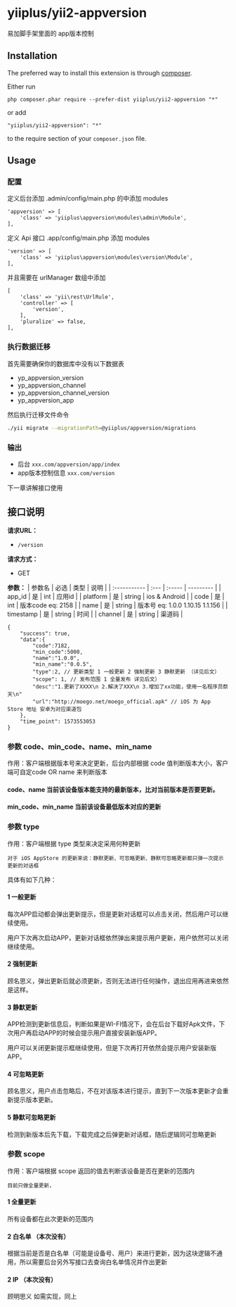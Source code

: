 yiiplus/yii2-appversion
=======================
易加脚手架里面的 app版本控制

Installation
------------

The preferred way to install this extension is through [composer](http://getcomposer.org/download/).

Either run

```
php composer.phar require --prefer-dist yiiplus/yii2-appversion "*"
```

or add

```
"yiiplus/yii2-appversion": "*"
```

to the require section of your `composer.json` file.


Usage
-----
### 配置
定义后台添加 .admin/config/main.php 的中添加 modules
```$xslt
'appversion' => [
    'class' => 'yiiplus\appversion\modules\admin\Module',
],
````
定义 Api 接口 .app/config/main.php 添加 modules
```$xslt
'version' => [
    'class' => 'yiiplus\appversion\modules\version\Module',
],
````
并且需要在 urlManager 数组中添加
```$xslt
[
    'class' => 'yii\rest\UrlRule',
    'controller' => [
        'version',
    ],
    'pluralize' => false,
],
```

### 执行数据迁移
首先需要确保你的数据库中没有以下数据表
* yp_appversion_version
* yp_appversion_channel
* yp_appversion_channel_version
* yp_appversion_app

然后执行迁移文件命令
```bash
./yii migrate --migrationPath=@yiiplus/appversion/migrations
```

### 输出
* 后台 `xxx.com/appversion/app/index`
* app版本控制信息 `xxx.com/version`

下一章讲解接口使用

接口说明
-----

**请求URL：**
- `/version`

**请求方式：**
- GET

**参数：**
| 参数名       | 必选 | 类型   | 说明      |
| :----------- | :--- | :----- | --------- |
| app_id    | 是   | int | 应用id |
| platform | 是   | string | ios & Android |
| code | 是 | int | 版本code eq: 2158 |
| name | 是 | string | 版本号  eq: 1.0.0  1.10.15  1.1.156 |
| timestamp | 是 | string | 时间 |
| channel | 是 | string | 渠道码 |

```$xslt
{
    "success": true,
    "data":{
        "code":7182,
        "min_code":5000,
        "name":"1.0.0",
        "min_name":"0.0.5",
        "type":2, // 更新类型 1 一般更新 2 强制更新 3 静默更新 （详见后文）
        "scope": 1, // 发布范围 1 全量发布 详见后文）
        "desc":"1.更新了XXXX\n 2.解决了XXX\n 3.增加了xx功能，使用一名程序员祭天\n"
        "url":"http://moego.net/moego_official.apk" // iOS 为 App Store 地址 安卓为对应渠道包
    },
    "time_point": 1573553053
}
```
### 参数 code、min_code、name、min_name
作用：客户端根据版本号来决定更新，后台内部根据 code 值判断版本大小，客户端可自定code OR name 来判断版本
#### code、name 当前该设备版本能支持的最新版本，比对当前版本是否要更新。
#### min_code、min_name 当前该设备最低版本对应的更新

### 参数 type
作用：客户端根据 type 类型来决定采用何种更新
```
对于 iOS AppStore 的更新来说：静默更新、可忽略更新、静默可忽略更新都只弹一次提示更新的对话框
```

具体有如下几种：
#### 1 一般更新
每次APP启动都会弹出更新提示，但是更新对话框可以点击关闭，然后用户可以继续使用。

用户下次再次启动APP，更新对话框依然弹出来提示用户更新，用户依然可以关闭继续使用。
#### 2 强制更新
顾名思义，弹出更新后就必须更新，否则无法进行任何操作，退出应用再进来依然是这样。

#### 3 静默更新
APP检测到更新信息后，判断如果是WI-FI情况下，会在后台下载好Apk文件，下次用户再启动APP的时候会提示用户直接安装新版APP。

用户可以关闭更新提示框继续使用，但是下次再打开依然会提示用户安装新版APP。
#### 4 可忽略更新
顾名思义，用户点击忽略后，不在对该版本进行提示，直到下一次版本更新才会重新提示版本更新。

#### 5 静默可忽略更新
检测到新版本后先下载，下载完成之后弹更新对话框，随后逻辑同可忽略更新


### 参数 scope 
作用：客户端根据 scope 返回的值去判断该设备是否在更新的范围内
```
目前只做全量更新，
```
#### 1 全量更新
所有设备都在此次更新的范围内
#### 2 白名单 （本次没有）
根据当前是否是白名单（可能是设备号、用户）来进行更新，因为这块逻辑不通用，所以需要后台另外写接口去查询白名单情况并作出更新
#### 2 IP （本次没有）
顾明思义 如需实现，同上
